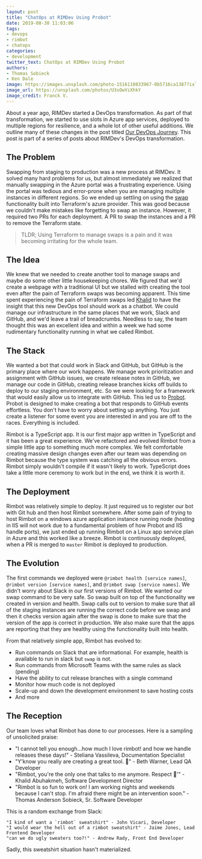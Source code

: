 ```yaml
---
layout: post
title: "ChatOps at RIMDev Using Probot"
date: 2019-08-30 11:03:06
tags: 
- devops
- rimbot
- chatops
categories: 
- development
twitter_text: ChatOps at RIMDev Using Probot
authors: 
- Thomas Sobieck
- Ken Dale
image: https://images.unsplash.com/photo-1516110833967-0b5716ca1387?ixlib=rb-1.2.1&ixid=eyJhcHBfaWQiOjEyMDd9&auto=format&fit=crop&w=1267&q=80
image_url: https://unsplash.com/photos/U3sOwViXhkY
image_credit: Franck V.
---
```


About a year ago, RIMDev started a DevOps transformation. As part of that transformation, we started to use slots in Azure app services, deployed to multiple regions for resilience, and a whole lot of other useful additions. We outline many of these changes in the post titled [Our DevOps Journey](https://rimdev.io/our-devops-journey-release-branches-highly-available-azure-web-apps-and-terraform/). This post is part of a series of posts about RIMDev's DevOps transformation.

## The Problem

Swapping from staging to production was a new process at RIMDev. It solved many hard problems for us, but almost immediately we realized that manually swapping in the Azure portal was a frustrating experience. Using the portal was tedious and error-prone when you are managing multiple instances in different regions. So we ended up settling on using the [swap](https://www.terraform.io/docs/providers/azurerm/r/app_service_active_slot.html) functionality built into Terraform's azure provider. This was good because we couldn't make mistakes like forgetting to swap an instance. However, it required two PRs for each deployment. A PR to swap the instances and a PR to remove the Terraform state.

> TLDR; Using Terraform to manage swaps is a pain and it was becoming irritating for the whole team.

## The Idea

We knew that we needed to create another tool to manage swaps and maybe do some other little housekeeping chores. We figured that we'd create a webpage with a traditional UI but we stalled with creating the tool even after the pain of Terraform swaps was becoming apparent. This time spent experiencing the pain of Terraform swaps led [Khalid](https://rimdev.io/authors/khalid-abuhakmeh/) to have the insight that this new DevOps tool should work as a chatbot. We could manage our infrastructure in the same places that we work, Slack and GitHub, and we'd leave a trail of breadcrumbs. Needless to say, the team thought this was an excellent idea and within a week we had some rudimentary functionality running in what we called Rimbot.

## The Stack

We wanted a bot that could work in Slack and GitHub, but GitHub is the primary place where our work happens. We manage work prioritization and assignment with GitHub issues, we create release notes in GitHub, we manage our code in GitHub, creating release branches kicks off builds to deploy to our staging environment, etc. So we were looking for a framework that would easily allow us to integrate with GitHub. This led us to [Probot](https://probot.github.io/). Probot is designed to make creating a bot that responds to GitHub events effortless. You don't have to worry about setting up anything. You just create a listener for some event you are interested in and you are off to the races. Everything is included.

Rimbot is a TypeScript app. It is our first major app written in TypeScript and it has been a great experience. We've refactored and evolved Rimbot from a simple little app to something much more complex. We felt comfortable creating massive design changes even after our team was depending on Rimbot because the type system was catching all the obvious errors. Rimbot simply wouldn't compile if it wasn't likely to work. TypeScript does take a little more ceremony to work but in the end, we think it is worth it.

## The Deployment

Rimbot was relatively simple to deploy. It just required us to register our bot with Git hub and then host Rimbot somewhere. After some pain of trying to host Rimbot on a windows azure application instance running node (hosting in IIS will not work due to a fundamental problem of how Probot and IIS handle ports), we just ended up running Rimbot on a Linux app service plan in Azure and this worked like a breeze. Rimbot is continuously deployed, when a PR is merged to `master` Rimbot is deployed to production.

## The Evolution

The first commands we deployed were `@rimbot health [service names]`, `@rimbot version [service names]`, and `@rimbot swap [service names]`. We didn't worry about Slack in our first versions of Rimbot. We wanted our swap command to be very safe. So swap built on top of the functionality we created in version and health. Swap calls out to version to make sure that all of the staging instances are running the correct code before we swap and then it checks version again after the swap is done to make sure that the version of the app is correct in production. We also make sure that the apps are reporting that they are healthy using the functionality built into health.

From that relatively simple app, Rimbot has evolved to:

- Run commands on Slack that are informational. For example, health is available to run in slack but `swap` is not.
- Run commands from Microsoft Teams with the same rules as slack (pending)
- Have the ability to cut release branches with a single command
- Monitor how much code is not deployed
- Scale-up and down the development environment to save hosting costs
- And more

## The Reception

Our team loves what Rimbot has done to our processes. Here is a sampling of unsolicited praise:

- "I cannot tell you enough...how much I love rimbot! and how we handle releases these days!" - Steliana Vassileva, Documentation Specialist
- "Y’know you really are creating a great tool. 🙂" - Beth Warner, Lead QA Developer
- "Rimbot, you're the only one that talks to me anymore. Respect 🤗'" - Khalid Abuhakmeh, Software Development Director 
- "Rimbot is so fun to work on! I am working nights and weekends because I can't stop. I'm afraid there might be an intervention soon." - Thomas Anderson Sobieck, Sr. Software Developer
  
This is a random exchange from Slack:
```
"I kind of want a `rimbot` sweatshirt" - John Vicari, Developer
"I would wear the hell out of a rimbot sweatshirt" - Jaime Jones, Lead Frontend Developer
"can we do ugly sweaters too?!" - Andrew Rady, Front End Developer
```

Sadly, this sweatshirt situation hasn't materialized. 
